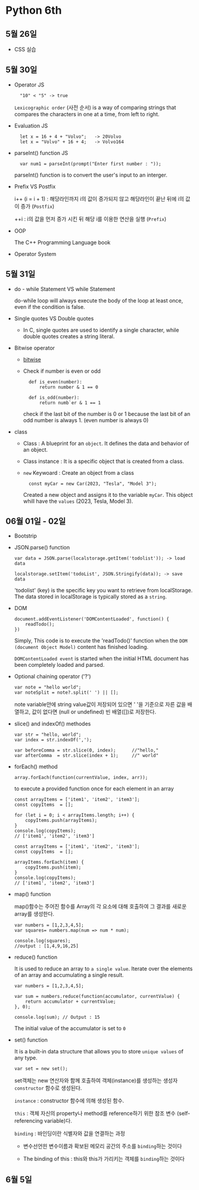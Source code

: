 # Python 6th

## 5월 26일

- CSS 실습
## 5월 30일

- Operator JS

        "10" < "5" -> true

    ```Lexicographic order``` (사전 순서) is a way of comparing strings that compares the characters in one at a time, from left to right.

- Evaluation JS

        let x = 16 + 4 + "Volvo";   -> 20Volvo
        let x = "Volvo" + 16 + 4;   -> Volvo164

- parseInt() function JS

        var num1 = parseInt(prompt("Enter first number : "));
    
    parseInt() function is to convert the user's input to an interger.

- Prefix VS Postfix
    
    i++ (i = i + 1) : 해당라인까지 i의 값이 증가되지 않고 해당라인이 끝난 뒤에 i의 값이 증가 (```Postfix```)

    ++i : i의 값을 먼저 증가 시킨 뒤 해당 i를 이용한 연산을 실행 (```Prefix```)

- OOP

    The C++ Programming Language book

- Operator System

## 5월 31일

- do - while Statement VS while Statement

    do-while loop will always execute the body of the loop at least once, even if the condition is false.

- Single quotes VS Double quotes

    - In C, single quotes are used to identify a single character, while double quotes creates a string literal.

- Bitwise operator

    - [bitwise](https://www.programiz.com/c-programming/bitwise-operators)

    - Check if number is even or odd
    
            def is_even(number):
                return number & 1 == 0

            def is_odd(number):
                return numb`er & 1 == 1
    
        check if the last bit of the number is 0 or 1 because the last bit of an odd number is always 1. (even number is always 0)

- class 

    - Class : A blueprint for an ```object```. It defines the data and behavior of an object.

    - Class instance : It is a specific object that is created from a class. 

    - ```new``` Keywoard : Create an object from a class

            const myCar = new Car(2023, "Tesla", "Model 3");
            
        Created a new object and assigns it to the variable ```myCar```. This object whill have the ```values``` (2023, Tesla, Model 3).


## 06월 01일 - 02일

- Bootstrip

- JSON.parse() function

    ```
    var data = JSON.parse(localstorage.getItem('todolist')); -> load data

    localstorage.setItem('todoList', JSON.Stringify(data)); -> save data
    ```
    'todolist' (key) is the specific key you want to retrieve from localStorage.
    The data stored in localStorage is typically stored as a ```string```.

- DOM

    ```
    document.addEventListener('DOMContentLoaded', function() {
        readTodo();
    })
    ```
    Simply, This code is to execute the 'readTodo()' function when the ```DOM (document Object Model)``` content has finished loading.

    ```DOMContentLoaded event``` is started when the initial HTML document has been completely loaded and parsed. 

- Optional chaining operator ('?')

    ```
    var note = "hello world";
    var noteSplit = note?.split(' ') || [];
    ```
    note variable안에 string value값이 저장되어 있으면 ' '을 기준으로 자른 값을 배열하고, 값이 없다면 (null or undefined) 빈 배열([])로 저장한다.

- slice() and indexOf() methodes
    ```
    var str = "hello, world";
    var index = str.indexOf(',');

    var beforeComma = str.slice(0, index);      //"hello,"
    var afterComma  = str.slice(index + 1);     //" world"
    ```

- forEach() method

    ```
    array.forEach(function(currentValue, index, arr));
    ```
    to execute a provided function once for each element in an array
    ```
    const arrayItems = ['item1', 'item2', 'item3'];
    const copyItems  = [];
    
    for (let i = 0; i < arrayItems.length; i++) {
        copyItems.push(arrayItems);
    }
    console.log(copyItems);
    // ['item1', 'item2', 'item3']

    const arrayItems = ['item1', 'item2', 'item3'];
    const copyItems  = [];
    
    arrayItems.forEach(item) {
        copyItems.push(item);
    }
    console.log(copyItems);
    // ['item1', 'item2', 'item3']
    ```
    
- map() function

    map()함수는 주어진 함수를 Array의 각 요소에 대해 호출하여 그 결과를 새로운 array를 생성한다.
    ```
    var numbers = [1,2,3,4,5];
    var squares= numbers.map(num => num * num);

    console.log(squares);
    //output : [1,4,9,16,25]
    ```

- reduce() function

    It is used to reduce an array to ```a single value```. Iterate over the elements of an array and accumulating a single result.
    ```
    var numbers = [1,2,3,4,5];

    var sum = numbers.reduce(function(accumulator, currentValue) {
        return accumulator + currentValue;
    }, 0);

    console.log(sum); // Output : 15
    ```
    The initial value of the accumulator is set to ```0```

- set() function

    It is a built-in data structure that allows you to store ```unique values``` of any type.
    ```
    var set = new set();
    ```
    set객체는 new 연산자와 함께 호출하여 객체(instance)를 생성하는 생성자```constructor``` 함수로 생성된다. 

    ```instance``` : constructor 함수에 의해 생성된 함수.
    
    ```this``` : 객체 자신의 property나 method를 reference하기 위한 참조 변수 (self-referencing variable)다. 
    
    ```binding``` : 바인딩이란 식별자와 값을 연결하는 과정
        
    - 변수선언읜 변수이름과 확보된 메모리 공간의 주소를 ```binding```하는 것이다

    - The binding of this : this와 this가 가리키는 객체를 ```binding```하는 것이다


## 6월 5일

    